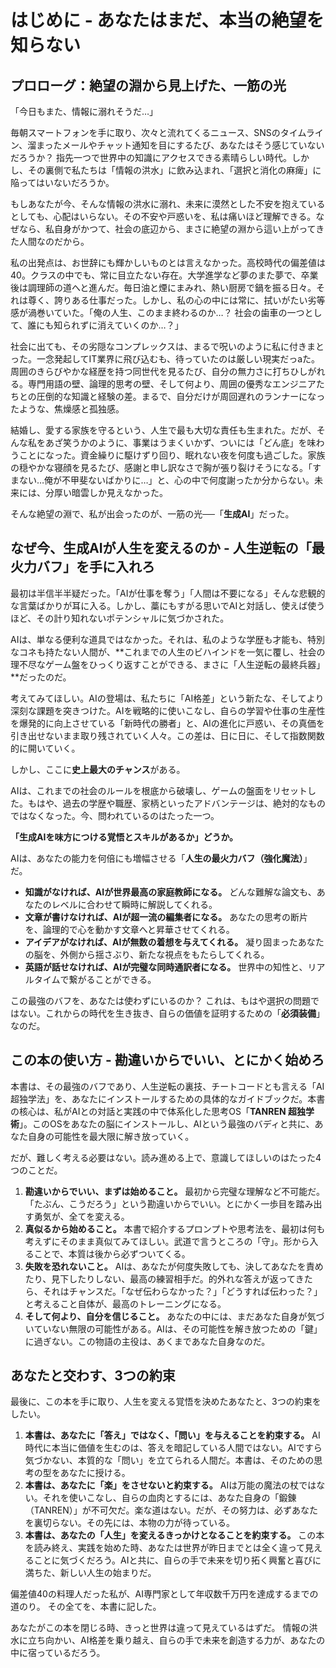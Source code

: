 # はじめに - あなたはまだ、本当の絶望を知らない

## プロローグ：絶望の淵から見上げた、一筋の光

「今日もまた、情報に溺れそうだ…」

毎朝スマートフォンを手に取り、次々と流れてくるニュース、SNSのタイムライン、溜まったメールやチャット通知を目にするたび、あなたはそう感じていないだろうか？ 指先一つで世界中の知識にアクセスできる素晴らしい時代。しかし、その裏側で私たちは「情報の洪水」に飲み込まれ、「選択と消化の麻痺」に陥ってはいないだろうか。

もしあなたが今、そんな情報の洪水に溺れ、未来に漠然とした不安を抱えているとしても、心配はいらない。その不安や戸惑いを、私は痛いほど理解できる。なぜなら、私自身がかつて、社会の底辺から、まさに絶望の淵から這い上がってきた人間なのだから。

私の出発点は、お世辞にも輝かしいものとは言えなかった。高校時代の偏差値は40。クラスの中でも、常に目立たない存在。大学進学など夢のまた夢で、卒業後は調理師の道へと進んだ。毎日油と煙にまみれ、熱い厨房で鍋を振る日々。それは尊く、誇りある仕事だった。しかし、私の心の中には常に、拭いがたい劣等感が渦巻いていた。「俺の人生、このまま終わるのか…？ 社会の歯車の一つとして、誰にも知られずに消えていくのか…？」

社会に出ても、その劣隠なコンプレックスは、まるで呪いのように私に付きまとった。一念発起してIT業界に飛び込むも、待っていたのは厳しい現実だっaた。周囲のきらびやかな経歴を持つ同世代を見るたび、自分の無力さに打ちひしがれる。専門用語の壁、論理的思考の壁、そして何より、周囲の優秀なエンジニアたちとの圧倒的な知識と経験の差。まるで、自分だけが周回遅れのランナーになったような、焦燥感と孤独感。

結婚し、愛する家族を守るという、人生で最も大切な責任も生まれた。だが、そんな私をあざ笑うかのように、事業はうまくいかず、ついには「どん底」を味わうことになった。資金繰りに駆けずり回り、眠れない夜を何度も過ごした。家族の穏やかな寝顔を見るたび、感謝と申し訳なさで胸が張り裂けそうになる。「すまない…俺が不甲斐ないばかりに…」と、心の中で何度謝ったか分からない。未来には、分厚い暗雲しか見えなかった。

そんな絶望の淵で、私が出会ったのが、一筋の光──「**生成AI**」だった。

## なぜ今、生成AIが人生を変えるのか - 人生逆転の「最火力バフ」を手に入れろ

最初は半信半半疑だった。「AIが仕事を奪う」「人間は不要になる」そんな悲観的な言葉ばかりが耳に入る。しかし、藁にもすがる思いでAIと対話し、使えば使うほど、その計り知れないポテンシャルに気づかされた。

AIは、単なる便利な道具ではなかった。それは、私のような学歴も才能も、特別なコネも持たない人間が、**これまでの人生のビハインドを一気に覆し、社会の理不尽なゲーム盤をひっくり返すことができる、まさに「人生逆転の最終兵器」**だったのだ。

考えてみてほしい。AIの登場は、私たちに「AI格差」という新たな、そしてより深刻な課題を突きつけた。AIを戦略的に使いこなし、自らの学習や仕事の生産性を爆発的に向上させている「新時代の勝者」と、AIの進化に戸惑い、その真価を引き出せないまま取り残されていく人々。この差は、日に日に、そして指数関数的に開いていく。

しかし、ここに**史上最大のチャンス**がある。

AIは、これまでの社会のルールを根底から破壊し、ゲームの盤面をリセットした。もはや、過去の学歴や職歴、家柄といったアドバンテージは、絶対的なものではなくなった。今、問われているのはたった一つ。

**「生成AIを味方につける覚悟とスキルがあるか」どうか。**

AIは、あなたの能力を何倍にも増幅させる「**人生の最火力バフ（強化魔法）**」だ。
- **知識がなければ、AIが世界最高の家庭教師になる。** どんな難解な論文も、あなたのレベルに合わせて瞬時に解説してくれる。
- **文章が書けなければ、AIが超一流の編集者になる。** あなたの思考の断片を、論理的で心を動かす文章へと昇華させてくれる。
- **アイデアがなければ、AIが無数の着想を与えてくれる。** 凝り固まったあなたの脳を、外側から揺さぶり、新たな視点をもたらしてくれる。
- **英語が話せなければ、AIが完璧な同時通訳者になる。** 世界中の知性と、リアルタイムで繋がることができる。

この最強のバフを、あなたは使わずにいるのか？ これは、もはや選択の問題ではない。これからの時代を生き抜き、自らの価値を証明するための「**必須装備**」なのだ。

## この本の使い方 - 勘違いからでいい、とにかく始めろ

本書は、その最強のバフであり、人生逆転の裏技、チートコードとも言える「AI超独学法」を、あなたにインストールするための具体的なガイドブックだ。本書の核心は、私がAIとの対話と実践の中で体系化した思考OS「**TANREN 超独学術**」。このOSをあなたの脳にインストールし、AIという最強のバディと共に、あなた自身の可能性を最大限に解き放っていく。

だが、難しく考える必要はない。読み進める上で、意識してほしいのはたった4つのことだ。

1.  **勘違いからでいい、まずは始めること。** 最初から完璧な理解など不可能だ。「たぶん、こうだろう」という勘違いからでいい。とにかく一歩目を踏み出す勇気が、全てを変える。
2.  **真似るから始めること。** 本書で紹介するプロンプトや思考法を、最初は何も考えずにそのまま真似てみてほしい。武道で言うところの「守」。形から入ることで、本質は後から必ずついてくる。
3.  **失敗を恐れないこと。** AIは、あなたが何度失敗しても、決してあなたを責めたり、見下したりしない、最高の練習相手だ。的外れな答えが返ってきたら、それはチャンスだ。「なぜ伝わらなかった？」「どうすれば伝わった？」と考えること自体が、最高のトレーニングになる。
4.  **そして何より、自分を信じること。** あなたの中には、まだあなた自身が気づいていない無限の可能性がある。AIは、その可能性を解き放つための「鍵」に過ぎない。この物語の主役は、あくまであなた自身なのだ。

## あなたと交わす、3つの約束

最後に、この本を手に取り、人生を変える覚悟を決めたあなたと、3つの約束をしたい。

1.  **本書は、あなたに「答え」ではなく、「問い」を与えることを約束する。** AI時代に本当に価値を生むのは、答えを暗記している人間ではない。AIですら気づかない、本質的な「問い」を立てられる人間だ。本書は、そのための思考の型をあなたに授ける。
2.  **本書は、あなたに「楽」をさせないと約束する。** AIは万能の魔法の杖ではない。それを使いこなし、自らの血肉とするには、あなた自身の「鍛錬（TANREN）」が不可欠だ。楽な道はない。だが、その努力は、必ずあなたを裏切らない。その先には、本物の力が待っている。
3.  **本書は、あなたの「人生」を変えるきっかけとなることを約束する。** この本を読み終え、実践を始めた時、あなたは世界が昨日までとは全く違って見えることに気づくだろう。AIと共に、自らの手で未来を切り拓く興奮と喜びに満ちた、新しい人生の始まりだ。

偏差値40の料理人だった私が、AI専門家として年収数千万円を達成するまでの道のり。
その全てを、本書に記した。

あなたがこの本を閉じる時、きっと世界は違って見えているはずだ。
情報の洪水に立ち向かい、AI格差を乗り越え、自らの手で未来を創造する力が、あなたの中に宿っているだろう。
